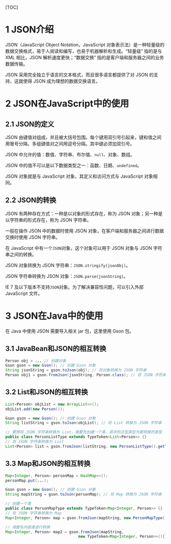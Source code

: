 [TOC]

# 1 JSON介绍

JSON（JavaScript Object Notation，JavaScript 对象表示法）是一种轻量级的数据交换格式，易于人阅读和编写，也易于机器解析和生成。“轻量级” 指的是与 XML 相比，JSON 解析速度更快；“数据交换” 指的是客户端和服务器之间的业务数据传输。

JSON 采用完全独立于语言的文本格式，而且很多语言都提供了对 JSON 的支持，这就使得 JSON 成为理想的数据交换语言。

# 2 JSON在JavaScript中的使用

## 2.1 JSON的定义

JSON 由键值对组成，并且被大括号包围。每个键用双引号引起来，键和值之间用冒号分隔，多组键值对之间用逗号分隔。其中键必须加双引号。

JSON 中允许的值：数值、字符串、布尔值、`null`、对象、数组。

JSON 中的值不可以是以下数据类型之一：函数、日期、`undefined`。

JSON 对象就是与 JavaScript 对象，其定义和访问方式与 JavaScript 对象相同。

## 2.2 JSON的转换

JSON 有两种存在方式：一种是以对象的形式存在，称为 JSON 对象；另一种是以字符串的形式存在，称为 JSON 字符串。

一般在操作 JSON 中的数据时使用 JSON 对象，在客户端和服务器之间进行数据交换时使用 JSON 字符串。

在 JavaScript 中有一个`JSON`对象，这个对象可以用于 JSON 对象与 JSON 字符串之间的转换。

JSON 对象转换为 JSON 字符串：`JSON.stringify(jsonObj)`。

JSON 字符串转换为 JSON 对象：`JSON.parse(jsonString)`。

IE 7 及以下版本不支持`JSON`对象。为了解决兼容性问题，可以引入外部 JavaScript 文件。

# 3 JSON在Java中的使用

在 Java 中使用 JSON 需要导入相关 jar 包，这里使用 Gson 包。

## 3.1 JavaBean和JSON的相互转换

```java
Person obj = ... // 创建对象
Gson gson = new Gson(); // 创建 Gson 对象
String jsonString = gson.toJson(obj); // 将对象转换为 JSON 字符串
Person obj1 = gson.fromJson(jsonString, Person.class); // 将 JSON 字符串转换为对象
```

## 3.2 List和JSON的相互转换

```java
List<Person> objList = new ArrayList<>();
objList.add(new Person());

Gson gson = new Gson(); // 创建 Gson 对象
String listString = gson.toJson(objList); // 将 List 转换为 JSON 字符串

// 要想将 JSON 字符串转换为 List，需要先创建一个类，其中的泛型类型为要转换的类型
public class PersonListType extends TypeToken<List<Person>> {}
// 将 JSON 字符串转换为 List
List<Person> list = gson.fromJson(listString, new PersonListType().getType());
```

## 3.3 Map和JSON的相互转换

```java
Map<Integer, Person> personMap = HashMap<>();
personMap.put(...);

Gson gson = new Gson(); // 创建 Gson 对象
String mapString = gson.toJson(personMap); // 将 Map 转换为 JSON 字符串

// 创建一个类
public class PersonMapType extends TypeToken<Map<Integer, Person>> {}
// 将 JSON 字符串转换为 Map
Map<Integer, Person> map = gson.fromJson(mapString, new PersonMapType().getType());

// 用匿名内部类进行转换
Map<Integer, Person> map2 = gson.fromJson(mapString,
                                new TypeToken<Map<Integer, Person>>(){}.getType());
```

